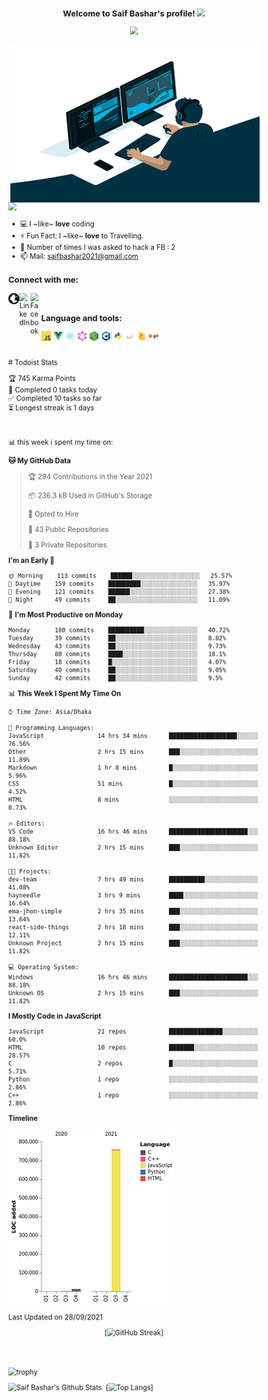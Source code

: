 <h3 align="center">
  Welcome to Saif Bashar's profile!
  <img src="https://media.giphy.com/media/hvRJCLFzcasrR4ia7z/giphy.gif" width="28">
</h3>
<p align="center">
  <a href="https://github.com/saifbashar"><img src="https://readme-typing-svg.herokuapp.com/?lines=Full-stack%20web%20and%20app%20developer;Self-taught%20UI%2FUX%20Designer;2%2B%20years%20of%20coding%20experience;Always%20learning%20new%20things&center=true&width=380&height=45"></a>
</p>


<img align="right" alt="GIF" src="https://raw.githubusercontent.com/saifbashar/saifbashar/main/code.gif" width="500" height="320" />

  
![](https://komarev.com/ghpvc/?username=saifbashar&color=green&style=flat-square&label=PROFILE+VIEWS)



  
  

- 💻 I ~like~ **love** coding
- ⚡ Fun Fact: I ~like~ **love** to Travelling.
- 🏅 Number of times I was asked to hack a FB : 2
- 📫 Mail: saifbashar2021@gmail.com

 
<!-- - Usesless Stats:
 👯 I have successfully worked on production level projects regarding android, web and backend.
currently perfecting my skills with ReactJS and Android MVVM Architecture.


-->
 ### Connect with me:

[<img align="left" alt="" width="22px" src="https://raw.githubusercontent.com/iconic/open-iconic/master/svg/globe.svg" />][website]
[<img align="left" alt="LinkedIn" width="22px" src="https://cdn.jsdelivr.net/npm/simple-icons@v3/icons/linkedin.svg" />][linkedin]
[<img align="left" alt="Facebook" width="22px" src="https://cdn.jsdelivr.net/npm/simple-icons@v3/icons/facebook.svg" />][facebook]


<br /> 


 ### Language and tools:

<code><img height="20" src="https://raw.githubusercontent.com/github/explore/80688e429a7d4ef2fca1e82350fe8e3517d3494d/topics/javascript/javascript.png"></code>
<code><img height="20" src="https://raw.githubusercontent.com/github/explore/80688e429a7d4ef2fca1e82350fe8e3517d3494d/topics/vue/vue.png"></code>
<code><img height="20" src="https://raw.githubusercontent.com/github/explore/80688e429a7d4ef2fca1e82350fe8e3517d3494d/topics/react/react.png"></code>
<code><img height="20" src="https://raw.githubusercontent.com/github/explore/5c058a388828bb5fde0bcafd4bc867b5bb3f26f3/topics/graphql/graphql.png"></code>
<code><img height="20" src="https://raw.githubusercontent.com/github/explore/80688e429a7d4ef2fca1e82350fe8e3517d3494d/topics/nodejs/nodejs.png"></code>
<code><img height="20" src="https://raw.githubusercontent.com/github/explore/80688e429a7d4ef2fca1e82350fe8e3517d3494d/topics/cpp/cpp.png"></code>
<code><img height="20" src="https://raw.githubusercontent.com/github/explore/80688e429a7d4ef2fca1e82350fe8e3517d3494d/topics/python/python.png"></code>
<code><img height="20" src="https://raw.githubusercontent.com/github/explore/80688e429a7d4ef2fca1e82350fe8e3517d3494d/topics/mysql/mysql.png"></code>
<code><img height="20" src="https://raw.githubusercontent.com/github/explore/80688e429a7d4ef2fca1e82350fe8e3517d3494d/topics/firebase/firebase.png"></code>
<code><img height="20" src="https://raw.githubusercontent.com/github/explore/80688e429a7d4ef2fca1e82350fe8e3517d3494d/topics/git/git.png"></code>

  
  


<br />
# Todoist Stats

<!-- TODO-IST:START -->
🏆  745 Karma Points           
🌸  Completed 0 tasks today           
✅  Completed 10 tasks so far           
⏳  Longest streak is 1 days
<!-- TODO-IST:END -->
<br />

📊 this week i spent my time on:
<br />

<!--START_SECTION:waka-->
**🐱 My GitHub Data** 

> 🏆 294 Contributions in the Year 2021
 > 
> 📦 236.3 kB Used in GitHub's Storage 
 > 
> 💼 Opted to Hire
 > 
> 📜 43 Public Repositories 
 > 
> 🔑 3 Private Repositories  
 > 
**I'm an Early 🐤** 

```text
🌞 Morning    113 commits    ██████░░░░░░░░░░░░░░░░░░░   25.57% 
🌆 Daytime    159 commits    █████████░░░░░░░░░░░░░░░░   35.97% 
🌃 Evening    121 commits    ██████░░░░░░░░░░░░░░░░░░░   27.38% 
🌙 Night      49 commits     ██░░░░░░░░░░░░░░░░░░░░░░░   11.09%

```
📅 **I'm Most Productive on Monday** 

```text
Monday       180 commits    ██████████░░░░░░░░░░░░░░░   40.72% 
Tuesday      39 commits     ██░░░░░░░░░░░░░░░░░░░░░░░   8.82% 
Wednesday    43 commits     ██░░░░░░░░░░░░░░░░░░░░░░░   9.73% 
Thursday     80 commits     ████░░░░░░░░░░░░░░░░░░░░░   18.1% 
Friday       18 commits     █░░░░░░░░░░░░░░░░░░░░░░░░   4.07% 
Saturday     40 commits     ██░░░░░░░░░░░░░░░░░░░░░░░   9.05% 
Sunday       42 commits     ██░░░░░░░░░░░░░░░░░░░░░░░   9.5%

```


📊 **This Week I Spent My Time On** 

```text
⌚︎ Time Zone: Asia/Dhaka

💬 Programming Languages: 
JavaScript               14 hrs 34 mins      ███████████████████░░░░░░   76.56% 
Other                    2 hrs 15 mins       ███░░░░░░░░░░░░░░░░░░░░░░   11.89% 
Markdown                 1 hr 8 mins         █░░░░░░░░░░░░░░░░░░░░░░░░   5.96% 
CSS                      51 mins             █░░░░░░░░░░░░░░░░░░░░░░░░   4.52% 
HTML                     8 mins              ░░░░░░░░░░░░░░░░░░░░░░░░░   0.73%

🔥 Editors: 
VS Code                  16 hrs 46 mins      ██████████████████████░░░   88.18% 
Unknown Editor           2 hrs 15 mins       ███░░░░░░░░░░░░░░░░░░░░░░   11.82%

🐱‍💻 Projects: 
dev-team                 7 hrs 49 mins       ██████████░░░░░░░░░░░░░░░   41.08% 
hayneedle                3 hrs 9 mins        ████░░░░░░░░░░░░░░░░░░░░░   16.64% 
ema-jhon-simple          2 hrs 35 mins       ███░░░░░░░░░░░░░░░░░░░░░░   13.64% 
react-side-things        2 hrs 18 mins       ███░░░░░░░░░░░░░░░░░░░░░░   12.11% 
Unknown Project          2 hrs 15 mins       ███░░░░░░░░░░░░░░░░░░░░░░   11.82%

💻 Operating System: 
Windows                  16 hrs 46 mins      ██████████████████████░░░   88.18% 
Unknown OS               2 hrs 15 mins       ███░░░░░░░░░░░░░░░░░░░░░░   11.82%

```

**I Mostly Code in JavaScript** 

```text
JavaScript               21 repos            ███████████████░░░░░░░░░░   60.0% 
HTML                     10 repos            ███████░░░░░░░░░░░░░░░░░░   28.57% 
C                        2 repos             █░░░░░░░░░░░░░░░░░░░░░░░░   5.71% 
Python                   1 repo              ░░░░░░░░░░░░░░░░░░░░░░░░░   2.86% 
C++                      1 repo              ░░░░░░░░░░░░░░░░░░░░░░░░░   2.86%

```


**Timeline**

![Chart not found](https://raw.githubusercontent.com/saifbashar/saifbashar/main/charts/bar_graph.png) 


 Last Updated on 28/09/2021
<!--END_SECTION:waka-->

<div align="center">
  

[![GitHub Streak](https://github-readme-streak-stats.herokuapp.com?user=saifbashar&theme=synthwave)]
  </div>
  
<br /><br />



  ![trophy](https://github-profile-trophy.vercel.app/?username=saifbashar&theme=juicyfresh&no-frame=true&row=1&&margin-w=20&no-bg=true)

  
<img align="left" alt="Saif Bashar's Github Stats" src="https://github-readme-stats.vercel.app/api?username=saifbashar&show_icons=true" />    &nbsp;
[![Top Langs](https://github-readme-stats.vercel.app/api/top-langs?username=saifbashar&count_private=true&show_icons=true)]
  </div>

  



[website]: https://saifbashar.wordpress.com/
[facebook]: https://www.facebook.com/yepitssaif/
[linkedin]:https://www.linkedin.com/in/saifbashar/
<br/>
<br/>


